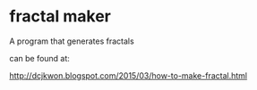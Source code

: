 # fractal maker

A program that generates fractals

can be found at:

http://dcjkwon.blogspot.com/2015/03/how-to-make-fractal.html
